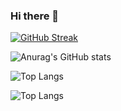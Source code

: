 ### Hi there 👋

[![GitHub Streak](http://github-readme-streak-stats.herokuapp.com?user=PhantomDevPT&theme=dark&border_radius=10&locale=es)](https://git.io/streak-stats)

![Anurag's GitHub stats](https://github-readme-stats.vercel.app/api?username=PhantomDevPT&show_icons=true&theme=transparent)

![Top Langs](https://github-readme-stats.vercel.app/api/top-langs/?username=PhantomDevPT&hide_progress=true)

![Top Langs](https://github-readme-stats.vercel.app/api/top-langs/?username=PhantomDevPT)
